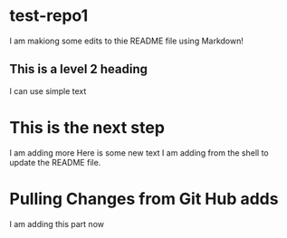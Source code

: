 # test-repo1

I am makiong some edits to thie README file using Markdown!

## This is a level 2 heading

I can use simple text


# This is the next step

I am adding more
Here is some new text I am adding from the shell to update the README file.

# Pulling Changes from Git Hub adds

I am adding this part now 
